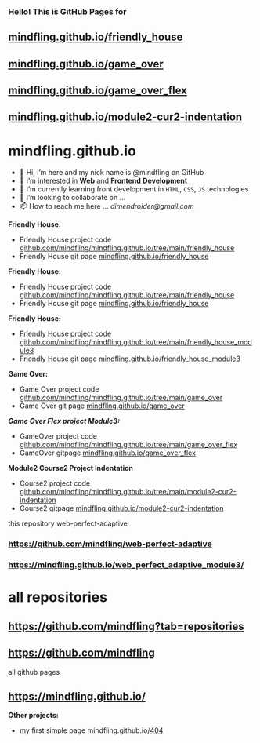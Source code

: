 ﻿### Hello! This is GitHub Pages for
## [mindfling.github.io/friendly_house](https://mindfling.github.io/friendly_house)
## [mindfling.github.io/game_over](https://mindfling.github.io/game_over)
## [mindfling.github.io/game_over_flex](https://mindfling.github.io/game_over_flex)
## [mindfling.github.io/module2-cur2-indentation](https://mindfling.github.io/module2-cur2-indentation/)
# mindfling.github.io

- 👋 Hi, I’m here and my nick name is @mindfling on GitHub
- 👀 I’m interested in **Web** and **Frontend** **Development**
- 🌱 I’m currently learning front development in `HTML`, `CSS`, `JS` technologies
- 💞️ I’m looking to collaborate on ...
- 📫 How to reach me here ... _dimendroider@gmail.com_



**Friendly House:**
- Friendly House project code [github.com/mindfling/mindfling.github.io/tree/main/friendly_house](https://github.com/mindfling/mindfling.github.io/tree/main/friendly_house)
- Friendly House git page [mindfling.github.io/friendly_house](https://mindfling.github.io/friendly_house)




**Friendly House:**
- Friendly House project code [github.com/mindfling/mindfling.github.io/tree/main/friendly_house](https://github.com/mindfling/mindfling.github.io/tree/main/friendly_house)
- Friendly House git page [mindfling.github.io/friendly_house](https://mindfling.github.io/friendly_house)




**Friendly House:**
- Friendly House project code [github.com/mindfling/mindfling.github.io/tree/main/friendly_house_module3](https://github.com/mindfling/mindfling.github.io/tree/main/friendly_house_module3)
- Friendly House git page [mindfling.github.io/friendly_house_module3](https://mindfling.github.io/friendly_house_module3)





**Game Over:**
- Game Over project code [github.com/mindfling/mindfling.github.io/tree/main/game_over](https://github.com/mindfling/mindfling.github.io/tree/main/game_over)
- Game Over git page [mindfling.github.io/game_over](https://mindfling.github.io/game_over)


***Game Over Flex project Module3:***
- GameOver project code [github.com/mindfling/mindfling.github.io/tree/main/game_over_flex](https://github.com/mindfling/mindfling.github.io/tree/main/game_over_flex)
- GameOver gitpage [mindfling.github.io/game_over_flex](https://mindfling.github.io/game_over_flex)


**Module2 Course2 Project Indentation**
- Course2 project code [github.com/mindfling/mindfling.github.io/tree/main/module2-cur2-indentation](https://github.com/mindfling/mindfling.github.io/tree/main/module2-cur2-indentation)
- Course2 gitpage [mindfling.github.io/module2-cur2-indentation](https://mindfling.github.io/module2-cur2-indentation)



this repository web-perfect-adaptive 
### https://github.com/mindfling/web-perfect-adaptive
### https://mindfling.github.io/web_perfect_adaptive_module3/



# all repositories
## https://github.com/mindfling?tab=repositories
## https://github.com/mindfling


all github pages
## https://mindfling.github.io/




**Other projects:**
- my first simple page mindfling.github.io/[404](https://mindfling.github.io/404)

<!-- my [iPhone13 code](https://github.com/mindfling/mindfling.github.io/tree/main/iphone13) project page mindfling.github.io/[iPhone13](https://mindfling.github.io/iphone13) -->

<!---
mindfling/mindfling is a ✨ special ✨ repository because its `README.md` (this file) appears on your GitHub profile.
You can click the Preview link to take a look at your changes.
--->


